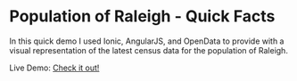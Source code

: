 # Population of Raleigh - Quick Facts

In this quick demo I used Ionic, AngularJS, and OpenData to provide with a visual representation of the latest census data for the population of Raleigh.

Live Demo: [Check it out!](https://rawgit.com/david-meza/raleigh-quick-facts/master/www/index.html)
